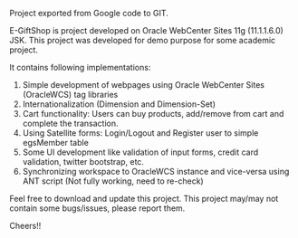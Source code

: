 Project exported from Google code to GIT.

E-GiftShop is project developed on Oracle WebCenter Sites 11g (11.1.1.6.0) JSK. This project was developed for demo purpose for some academic project.

It contains following implementations:

1. Simple development of webpages using Oracle WebCenter Sites (OracleWCS) tag libraries
2. Internationalization (Dimension and Dimension-Set)
3. Cart functionality: Users can buy products, add/remove from cart and complete the transaction.
4. Using Satellite forms: Login/Logout and Register user to simple egsMember table
5. Some UI development like validation of input forms, credit card validation, twitter bootstrap, etc.
6. Synchronizing workspace to OracleWCS instance and vice-versa using ANT script (Not fully working, need to re-check)

Feel free to download and update this project. This project may/may not contain some bugs/issues, please report them.

Cheers!!
